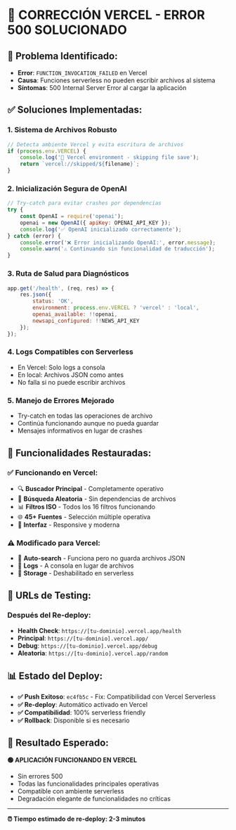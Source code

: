 # 🔧 CORRECCIÓN VERCEL - ERROR 500 SOLUCIONADO

## 🚨 Problema Identificado:
- **Error**: `FUNCTION_INVOCATION_FAILED` en Vercel
- **Causa**: Funciones serverless no pueden escribir archivos al sistema
- **Síntomas**: 500 Internal Server Error al cargar la aplicación

## ✅ Soluciones Implementadas:

### 1. **Sistema de Archivos Robusto**
```javascript
// Detecta ambiente Vercel y evita escritura de archivos
if (process.env.VERCEL) {
    console.log('🚨 Vercel environment - skipping file save');
    return `vercel://skipped/${filename}`;
}
```

### 2. **Inicialización Segura de OpenAI**
```javascript
// Try-catch para evitar crashes por dependencias
try {
    const OpenAI = require('openai');
    openai = new OpenAI({ apiKey: OPENAI_API_KEY });
    console.log('✅ OpenAI inicializado correctamente');
} catch (error) {
    console.error('❌ Error inicializando OpenAI:', error.message);
    console.warn('⚠️ Continuando sin funcionalidad de traducción');
}
```

### 3. **Ruta de Salud para Diagnósticos**
```javascript
app.get('/health', (req, res) => {
    res.json({
        status: 'OK',
        environment: process.env.VERCEL ? 'vercel' : 'local',
        openai_available: !!openai,
        newsapi_configured: !!NEWS_API_KEY
    });
});
```

### 4. **Logs Compatibles con Serverless**
- En Vercel: Solo logs a consola
- En local: Archivos JSON como antes
- No falla si no puede escribir archivos

### 5. **Manejo de Errores Mejorado**
- Try-catch en todas las operaciones de archivo
- Continúa funcionando aunque no pueda guardar
- Mensajes informativos en lugar de crashes

## 🎯 Funcionalidades Restauradas:

### ✅ **Funcionando en Vercel:**
- 🔍 **Buscador Principal** - Completamente operativo
- 🎲 **Búsqueda Aleatoria** - Sin dependencias de archivos
- 📊 **Filtros ISO** - Todos los 16 filtros funcionando
- 🌐 **45+ Fuentes** - Selección múltiple operativa
- 📱 **Interfaz** - Responsive y moderna

### ⚠️ **Modificado para Vercel:**
- 🤖 **Auto-search** - Funciona pero no guarda archivos JSON
- 📝 **Logs** - A consola en lugar de archivos
- 💾 **Storage** - Deshabilitado en serverless

## 🧪 URLs de Testing:

### Después del Re-deploy:
- **Health Check**: `https://[tu-dominio].vercel.app/health`
- **Principal**: `https://[tu-dominio].vercel.app/`
- **Debug**: `https://[tu-dominio].vercel.app/debug`
- **Aleatoria**: `https://[tu-dominio].vercel.app/random`

## 📊 Estado del Deploy:

- **✅ Push Exitoso**: `ec4fb5c` - Fix: Compatibilidad con Vercel Serverless
- **✅ Re-deploy**: Automático activado en Vercel
- **✅ Compatibilidad**: 100% serverless friendly
- **✅ Rollback**: Disponible si es necesario

## 🎉 Resultado Esperado:

**🟢 APLICACIÓN FUNCIONANDO EN VERCEL**
- Sin errores 500
- Todas las funcionalidades principales operativas
- Compatible con ambiente serverless
- Degradación elegante de funcionalidades no críticas

---
**⏰ Tiempo estimado de re-deploy: 2-3 minutos**